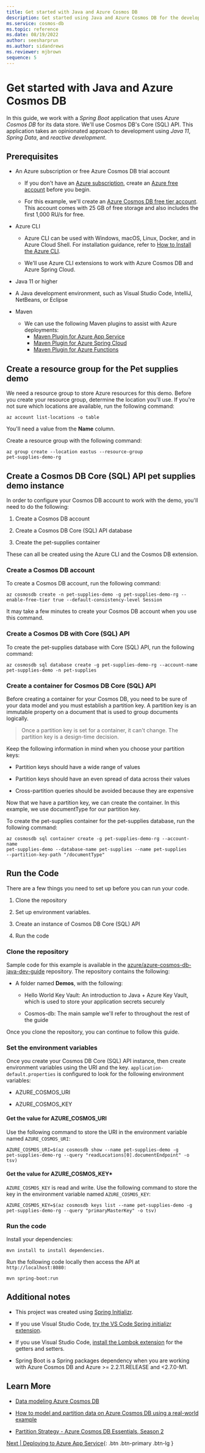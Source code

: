 ```yaml
---
title: Get started with Java and Azure Cosmos DB
description: Get started using Java and Azure Cosmos DB for the developers guide. 
ms.service: cosmos-db
ms.topic: reference
ms.date: 08/19/2022
author: seesharprun
ms.author: sidandrews
ms.reviewer: mjbrown
sequence: 5
---
```


# Get started with Java and Azure Cosmos DB

In this guide, we work with a *Spring Boot* application that uses *Azure Cosmos DB* for its data store. We'll use Cosmos DB's Core (SQL) API. This application takes an opinionated approach to development using *Java 11*, *Spring Data*, and *reactive development*.

## Prerequisites

- An Azure subscription or free Azure Cosmos DB trial account
  - If you don't have an [Azure subscription](https://docs.microsoft.com/azure/guides/developer/azure-developer-guide#understanding-accounts-subscriptions-and-billing), create an [Azure free account](https://azure.microsoft.com/free/?ref=microsoft.com&utm_source=microsoft.com&utm_medium=docs&utm_campaign=visualstudio) before you begin.

  - For this example, we'll create an [Azure Cosmos DB free tier account](https://docs.microsoft.com/azure/cosmos-db/optimize-dev-test#azure-cosmos-db-free-tier). This account comes with 25 GB of free storage and also includes the first 1,000 RU/s for free.

- Azure CLI
  - Azure CLI can be used with Windows, macOS, Linux, Docker, and in Azure Cloud Shell. For installation guidance, refer to [How to Install the Azure CLI](https://docs.microsoft.com/cli/azure/install-azure-cli).

  - We'll use Azure CLI extensions to work with Azure Cosmos DB and Azure Spring Cloud.

- Java 11 or higher

- A Java development environment, such as Visual Studio Code, IntelliJ, NetBeans, or Eclipse

- Maven

  - We can use the following Maven plugins to assist with Azure deployments:
    - [Maven Plugin for Azure App Service](https://github.com/Microsoft/azure-maven-plugins/tree/develop/azure-webapp-maven-plugin)
    - [Maven Plugin for Azure Spring Cloud](https://github.com/microsoft/azure-maven-plugins/wiki/Azure-Spring-Cloud)
    - [Maven Plugin for Azure Functions](https://github.com/microsoft/azure-maven-plugins/wiki/Azure-Functions)

## Create a resource group for the Pet supplies demo

We need a resource group to store Azure resources for this demo. Before you create your resource group, determine the location you'll use. If you're not sure which locations are available, run the following command:

```azurecli
az account list-locations -o table
```

You'll need a value from the **Name** column.

Create a resource group with the following command:

```azurecli
az group create --location eastus --resource-group
pet-supplies-demo-rg
```

## Create a Cosmos DB Core (SQL) API pet supplies demo instance

In order to configure your Cosmos DB account to work with the demo, you'll need to do the following:

1. Create a Cosmos DB account

1. Create a Cosmos DB Core (SQL) API database

1. Create the pet-supplies container

These can all be created using the Azure CLI and the Cosmos DB extension.

### Create a Cosmos DB account

To create a Cosmos DB account, run the following command:

```azurelcli
az cosmosdb create -n pet-supplies-demo -g pet-supplies-demo-rg --enable-free-tier true --default-consistency-level Session
```

It may take a few minutes to create your Cosmos DB account when you use this command.

### Create a Cosmos DB with Core (SQL) API

To create the pet-supplies database with Core (SQL) API, run the following command:

```azurecli
az cosmosdb sql database create -g pet-supplies-demo-rg --account-name
pet-supplies-demo -n pet-supplies
```

### Create a container for Cosmos DB Core (SQL) API

Before creating a container for your Cosmos DB, you need to be sure of your data model and you must establish a partition key. A partition key is an immutable property on a document that is used to group documents logically.

> Once a partition key is set for a container, it can't change. The partition key is a design-time decision.

Keep the following information in mind when you choose your partition keys:

- Partition keys should have a wide range of values

- Partition keys should have an even spread of data across their values

- Cross-partition queries should be avoided because they are expensive

Now that we have a partition key, we can create the container. In this example, we use documentType for our partition key.

To create the pet-supplies container for the pet-supplies database, run the following command:

```azurecli
az cosmosdb sql container create -g pet-supplies-demo-rg --account-name
pet-supplies-demo --database-name pet-supplies --name pet-supplies
--partition-key-path "/documentType"
```

## Run the Code

There are a few things you need to set up before you can run your code.

1. Clone the repository

1. Set up environment variables.

1. Create an instance of Cosmos DB Core (SQL) API

1. Run the code

### Clone the repository

Sample code for this example is available in the [azure/azure-cosmos-db-java-dev-guide](https://github.com/Azure/azure-cosmos-db-java-dev-guide/tree/main/demos) repository. The repository contains the following:

- A folder named **Demos**, with the following:

  - Hello World Key Vault: An introduction to Java + Azure Key Vault, which is used to store your application secrets securely

  - Cosmos-db: The main sample we'll refer to throughout the rest of the guide

Once you clone the repository, you can continue to follow this guide.

### Set the environment variables

Once you create your Cosmos DB Core (SQL) API instance, then create environment variables using the URI and the key. `application-default.properties` is configured to look for the following environment variables:

- AZURE_COSMOS_URI

- AZURE_COSMOS_KEY

#### Get the value for AZURE_COSMOS_URI

Use the following command to store the URI in the environment variable named `AZURE_COSMOS_URI`:

```azurecli
AZURE_COSMOS_URI=$(az cosmosdb show --name pet-supplies-demo -g
pet-supplies-demo-rg --query "readLocations[0].documentEndpoint" -o
tsv)
```

#### Get the value for AZURE_COSMOS_KEY*

`AZURE_COSMOS_KEY` is read and write. Use the following command to store the key in the environment variable named `AZURE_COSMOS_KEY`:

```azurecli
AZURE_COSMOS_KEY=$(az cosmosdb keys list --name pet-supplies-demo -g
pet-supplies-demo-rg --query "primaryMasterKey" -o tsv)
```

### Run the code

Install your dependencies:

```maven
mvn install to install dependencies.
```

Run the following code locally then access the API at `http://localhost:8080:`

```maven
mvn spring-boot:run
```

## Additional notes

- This project was created using [Spring Initializr](https://start.spring.io/).

- If you use Visual Studio Code, [try the VS Code Spring initializr extension](https://marketplace.visualstudio.com/items?itemName=vscjava.vscode-spring-initializr).

- If you use Visual Studio Code, [install the Lombok extension](https://marketplace.visualstudio.com/items?itemName=GabrielBB.vscode-lombok) for the getters and setters.

- Spring Boot is a Spring packages dependency when you are working with Azure Cosmos DB and Azure \>= 2.2.11.RELEASE and \<2.7.0-M1.

## Learn More

- [Data modeling Azure Cosmos DB](https://docs.microsoft.com/azure/cosmos-db/sql/modeling-data)

- [How to model and partition data on Azure Cosmos DB using a real-world example](https://docs.microsoft.com/azure/cosmos-db/sql/how-to-model-partition-example)

- [Partition Strategy - Azure Cosmos DB Essentials, Season 2](https://www.youtube.com/watch?v=QLgK8yhKd5U)

[Next &#124; Deploying to Azure App Service](deploy-to-azure-app-service.md){: .btn .btn-primary .btn-lg }
